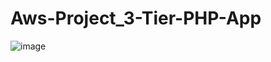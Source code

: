 # Aws-Project_3-Tier-PHP-App
![image](https://github.com/SivaranjanAsokan/Aws-Project-_3-Tier-PHP-App/assets/163242501/9bb84cc7-9314-49ec-ad17-73293afa46aa)

